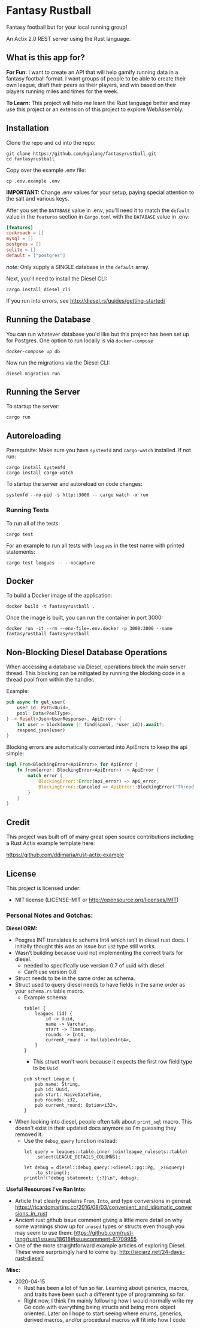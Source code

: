 # Fantasy Rustball

Fantasy football but for your local running group!

An Actix 2.0 REST server using the Rust language.

## What is this app for?

**For Fun:** I want to create an API that will help gamify running data in a fantasy football format. I want groups of people to be able to create their own league, draft their peers as their players, and win based on their players running miles and times for the week.

**To Learn:** This project will help me learn the Rust language better and may use this project or an extension of this project to explore WebAssembly.

## Installation

Clone the repo and cd into the repo:

```shell
git clone https://github.com/kgalang/fantasyrustball.git
cd fantasyrustball
```

Copy over the example .env file:

```shell
cp .env.example .env
```

**IMPORTANT:** Change .env values for your setup, paying special attention to the salt and various keys.

After you set the `DATABASE` value in .env, you'll need it to match the `default` value in the `features` section in `Cargo.toml` with the `DATABASE` value in .env:

```toml
[features]
cockroach = []
mysql = []
postgres = []
sqlite = []
default = ["postgres"]
```

_note:_ Only supply a SINGLE database in the `default` array.

Next, you'll need to install the Diesel CLI:

```shell
cargo install diesel_cli
```

If you run into errors, see http://diesel.rs/guides/getting-started/

## Running the Database

You can run whatever database you'd like but this project has been set up for Postgres. One option to run locally is via `docker-compose`

```shell
docker-compose up db
```

Now run the migrations via the Diesel CLI:

```shell
diesel migration run
```

## Running the Server

To startup the server:

```shell
cargo run
```

## Autoreloading

Prerequisite: Make sure you have `systemfd` and `cargo-watch` installed. If not run:

```shell
cargo install systemfd
cargo install cargo-watch
```

To startup the server and autoreload on code changes:

```shell
systemfd --no-pid -s http::3000 -- cargo watch -x run
```

### Running Tests

To run all of the tests:

```shell
cargo test
```

For an example to run all tests with `leagues` in the test name with printed statements:

```shell
cargo test leagues -- --nocapture
```

## Docker

To build a Docker image of the application:

```shell
docker build -t fantasyrustball .
```

Once the image is built, you can run the container in port 3000:

```shell
docker run -it --rm --env-file=.env.docker -p 3000:3000 --name fantasyrustball fantasyrustball
```

## Non-Blocking Diesel Database Operations

When accessing a database via Diesel, operations block the main server thread.
This blocking can be mitigated by running the blocking code in a thread pool from within the handler.

Example:

```rust
pub async fn get_user(
    user_id: Path<Uuid>,
    pool: Data<PoolType>,
) -> Result<Json<UserResponse>, ApiError> {
    let user = block(move || find(&pool, *user_id)).await?;
    respond_json(user)
}
```

Blocking errors are automatically converted into ApiErrors to keep the api simple:

```rust
impl From<BlockingError<ApiError>> for ApiError {
    fn from(error: BlockingError<ApiError>) -> ApiError {
        match error {
            BlockingError::Error(api_error) => api_error,
            BlockingError::Canceled => ApiError::BlockingError("Thread blocking error".into()),
        }
    }
}
```

## Credit

This project was built off of many great open source contributions including a Rust Actix example template here:

https://github.com/ddimaria/rust-actix-example

## License

This project is licensed under:

- MIT license (LICENSE-MIT or http://opensource.org/licenses/MIT)


### Personal Notes and Gotchas:

**Diesel ORM:**
- Posgres INT translates to schema Int4 which isn’t in diesel rust docs. I initially thought this was an issue but `i32` type still works.
- Wasn’t building because uuid not implementing the correct traits for diesel.
  - needed to specifically use version 0.7 of uuid with diesel
  - Can’t use version 0.8
- Struct needs to be in the same order as schema.
- Struct used to query diesel needs to have fields in the same order as your `schema.rs` table macro.
  - Example schema:
    ```
    table! {
        leagues (id) {
            id -> Uuid,
            name -> Varchar,
            start -> Timestamp,
            rounds -> Int4,
            current_round -> Nullable<Int4>,
        }
    }
    ```
    - This struct won't work because it expects the first row field type to be `Uuid`
    ```
    pub struct League {
        pub name: String,
        pub id: Uuid,
        pub start: NaiveDateTime,
        pub rounds: i32,
        pub current_round: Option<i32>,
    }
    ```
- When looking into diesel, people often talk about `print_sql` macro. This doesn't exist in their updated docs anymore so I'm guessing they removed it.
  - Use the `debug_query` function instead:
    ```
    let query = leagues::table.inner_join(league_rulesets::table)
        .select(LEAGUE_DETAILS_COLUMNS);

    let debug = diesel::debug_query::<diesel::pg::Pg, _>(&query)
        .to_string();
    println!("debug statement: {:?}\n", debug);
    ```

**Useful Resources I've Ran Into:**
- Article that clearly explains `From`, `Into`, and type conversions in general: https://ricardomartins.cc/2016/08/03/convenient_and_idiomatic_conversions_in_rust
- Ancient rust github issue comment giving a little more detail on why some warnings show up for `unused` types or structs even though you may seem to use them: https://github.com/rust-lang/rust/issues/18618#issuecomment-61709955
- One of the more straightforward example articles of exploring Diesel. These were surprisingly hard to come by: http://siciarz.net/24-days-rust-diesel/

**Misc:**
- 2020-04-15
  - Rust has been a lot of fun so far. Learning about generics, macros, and traits have been such a different type of programming so far.
  - Right now, I think I'm mainly following how I would normally write my Go code with everything being structs and being more object oriented. Later on I hope to start seeing where enums, generics, derived macros, and/or procedural macros will fit into how I code.
